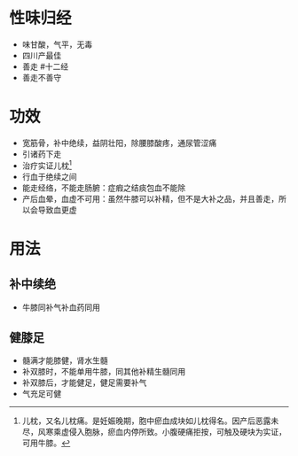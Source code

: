 # 性味归经
- 味甘酸，气平，无毒
- 四川产最佳
- 善走 #十二经
- 善走不善守
# 功效
- 宽筋骨，补中绝续，益阴壮阳，除腰膝酸疼，通尿管涩痛
- 引诸药下走
- 治疗实证儿枕[^1]
- 行血于绝续之间
- 能走经络，不能走肠腑：症瘕之结痰包血不能除
- 产后血晕，血虚不可用：虽然牛膝可以补精，但不是大补之品，并且善走，所以会导致血更虚
# 用法
## 补中续绝
- 牛膝同补气补血药同用
## 健膝足
- 髓满才能膝健，肾水生髓
- 补双膝时，不能单用牛膝，同其他补精生髓同用
- 补双膝后，才能健足，健足需要补气
- 气充足可健

[^1]:儿枕，又名儿枕痛。是妊娠晚期，胞中瘀血成块如儿枕得名。因产后恶露未尽，风寒乘虚侵入胞脉，瘀血内停所致。小腹硬痛拒按，可触及硬块为实证，可用牛膝。


